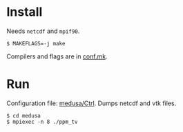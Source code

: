 # Install

Needs `netcdf` and `mpif90`.

```
$ MAKEFLAGS=-j make
```

Compilers and flags are in [conf.mk](conf.mk).

# Run

Configuration file: [medusa/Ctrl](medusa/Ctrl). Dumps netcdf and vtk
files.

```
$ cd medusa
$ mpiexec -n 8 ./ppm_tv
```
